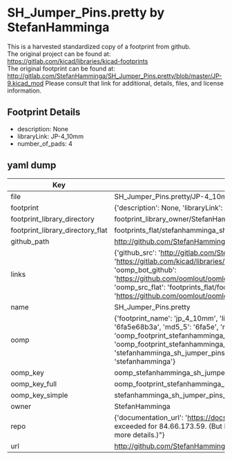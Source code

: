 # SH_Jumper_Pins.pretty by StefanHamminga  
This is a harvested standardized copy of a footprint from github.  
The original project can be found at:  
https://gitlab.com/kicad/libraries/kicad-footprints  
The original footprint can be found at:
http://gitlab.com/StefanHamminga/SH_Jumper_Pins.pretty/blob/master/JP-9.kicad_mod
Please consult that link for additional, details, files, and license information.  
## Footprint Details
* description: None  
* libraryLink: JP-4_10mm  
* number_of_pads: 4  
## yaml dump  
| Key | Value |  
| --- | --- |  
| file | SH_Jumper_Pins.pretty/JP-4_10mm.kicad_mod |  
| footprint | {'description': None, 'libraryLink': 'JP-4_10mm', 'number_of_pads': 4} |  
| footprint_library_directory | footprint_library_owner/StefanHamminga_SH_Jumper_Pins.pretty |  
| footprint_library_directory_flat | footprints_flat/stefanhamminga_sh_jumper_pins_jp_4_10mm/working |  
| github_path | http://github.com/StefanHamminga/SH_Jumper_Pins.pretty/blob/master/JP-4_10mm.kicad_mod |  
| links | {'github_src': 'http://gitlab.com/StefanHamminga/SH_Jumper_Pins.pretty/blob/master/JP-9.kicad_mod', 'github_src_repo': 'https://gitlab.com/kicad/libraries/kicad-footprints', 'oomp_bot': 'footprints/stefanhamminga_sh_jumper_pins_jp_4_10mm/working', 'oomp_bot_github': 'https://github.com/oomlout/oomlout_oomp_footprint_bot/tree/main/footprints/stefanhamminga_sh_jumper_pins_jp_4_10mm/working', 'oomp_src_flat': 'footprints_flat/footprints_flat/stefanhamminga_sh_jumper_pins_jp_4_10mm/working', 'oomp_src_flat_github': 'https://github.com/oomlout/oomlout_oomp_footprint_src/tree/main/footprints_flat/stefanhamminga_sh_jumper_pins_jp_4_10mm/working'} |  
| name | SH_Jumper_Pins.pretty |  
| oomp | {'footprint_name': 'jp_4_10mm', 'library_name': 'sh_jumper_pins', 'md5': '6fa5e68b3acb26623832f9848717e704', 'md5_10': '6fa5e68b3a', 'md5_5': '6fa5e', 'md5_6': '6fa5e6', 'oomp_key': 'oomp_stefanhamminga_sh_jumper_pins_jp_4_10mm', 'oomp_key_extra': 'oomp_footprint_stefanhamminga_sh_jumper_pins_jp_4_10mm', 'oomp_key_full': 'oomp_footprint_stefanhamminga_sh_jumper_pins_jp_4_10mm_6fa5e6', 'oomp_key_simple': 'stefanhamminga_sh_jumper_pins_jp_4_10mm', 'original_filename': 'SH_Jumper_Pins.pretty/JP-4_10mm.kicad_mod', 'owner_name': 'stefanhamminga'} |  
| oomp_key | oomp_stefanhamminga_sh_jumper_pins_jp_4_10mm |  
| oomp_key_full | oomp_footprint_stefanhamminga_sh_jumper_pins_jp_4_10mm |  
| oomp_key_simple | stefanhamminga_sh_jumper_pins_jp_4_10mm |  
| owner | StefanHamminga |  
| repo | {'documentation_url': 'https://docs.github.com/rest/overview/resources-in-the-rest-api#rate-limiting', 'message': "API rate limit exceeded for 84.66.173.59. (But here's the good news: Authenticated requests get a higher rate limit. Check out the documentation for more details.)"} |  
| url | http://github.com/StefanHamminga/SH_Jumper_Pins.pretty |  

